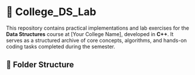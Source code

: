 # 📘 College_DS_Lab

This repository contains practical implementations and lab exercises for the **Data Structures** course at [Your College Name], developed in **C++**. It serves as a structured archive of core concepts, algorithms, and hands-on coding tasks completed during the semester.

## 📂 Folder Structure
